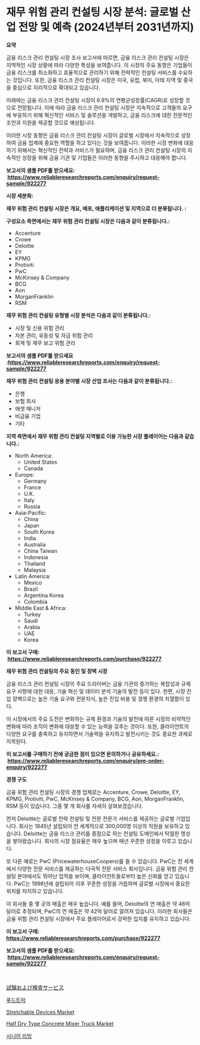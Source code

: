 <p><h1>재무 위험 관리 컨설팅 시장 분석: 글로벌 산업 전망 및 예측 (2024년부터 2031년까지)</h1></p><p><strong>요약</strong></p>
<p><p>금융 리스크 관리 컨설팅 시장 조사 보고서에 따르면, 금융 리스크 관리 컨설팅 시장은 지역적인 시장 상황에 따라 다양한 특성을 보여줍니다. 이 시장의 주요 동향은 기업들이 금융 리스크를 최소화하고 효율적으로 관리하기 위해 전략적인 컨설팅 서비스를 수요하는 것입니다. 또한, 금융 리스크 관리 컨설팅 시장은 미국, 유럽, 북미, 아태 지역 및 중국을 중심으로 지리적으로 확대되고 있습니다. </p><p>미래에는 금융 리스크 관리 컨설팅 시장이 6.9%의 연평균성장률(CAGR)로 성장할 것으로 전망됩니다. 이에 따라 금융 리스크 관리 컨설팅 시장은 지속적으로 고객들의 요구에 부응하기 위해 혁신적인 서비스 및 솔루션을 개발하고, 금융 리스크에 대한 전문적인 조언과 지원을 제공할 것으로 예상됩니다.</p><p>이러한 시장 동향은 금융 리스크 관리 컨설팅 시장이 글로벌 시장에서 지속적으로 성장하여 금융 업계에 중요한 역할을 하고 있다는 것을 보여줍니다. 이러한 시장 변화에 대응하기 위해서는 혁신적인 전략과 서비스가 필요하며, 금융 리스크 관리 컨설팅 시장의 지속적인 성장을 위해 금융 기관 및 기업들은 이러한 동향을 주시하고 대응해야 합니다.</p></p>
<p><strong>보고서의 샘플 PDF를 받으세요: &nbsp;<a href="https://www.reliableresearchreports.com/enquiry/request-sample/922277">https://www.reliableresearchreports.com/enquiry/request-sample/922277</a></strong></p>
<p><strong>시장 세분화:</strong></p>
<p><strong> 재무 위험 관리 컨설팅 시장은 개요, 배포, 애플리케이션 및 지역으로 더 분류됩니다. :</strong></p>
<p><strong>구성요소 측면에서는 재무 위험 관리 컨설팅 시장은 다음과 같이 분류됩니다.:</strong></p>
<p><ul><li>Accenture</li><li>Crowe</li><li>Deloitte</li><li>EY</li><li>KPMG</li><li>Protiviti</li><li>PwC</li><li>McKinsey & Company</li><li>BCG</li><li>Aon</li><li>MorganFranklin</li><li>RSM</li></ul></p>
<p><strong> 재무 위험 관리 컨설팅 유형별 시장 분석은 다음과 같이 분류됩니다.:</strong></p>
<p><ul><li>시장 및 신용 위험 관리</li><li>자본 관리, 유동성 및 자금 위험 관리</li><li>회계 및 재무 보고 위험 관리</li></ul></p>
<p><strong>보고서의 샘플 PDF를 받으세요 :<a href="https://www.reliableresearchreports.com/enquiry/request-sample/922277">https://www.reliableresearchreports.com/enquiry/request-sample/922277</a></strong></p>
<p><strong> 재무 위험 관리 컨설팅 응용 분야별 시장 산업 조사는 다음과 같이 분류됩니다.:</strong></p>
<p><ul><li>은행</li><li>보험 회사</li><li>애셋 매니저</li><li>비금융 기업</li><li>기타</li></ul></p>
<p><strong>지역 측면에서 재무 위험 관리 컨설팅 지역별로 이용 가능한 시장 플레이어는 다음과 같습니다.:</strong></p>
<p><ul>
    <li>
        North America:
        <ul>
            <li>United States</li>
            <li>Canada</li>
        </ul>
    </li>
    <li>
        Europe:
        <ul>
            <li>Germany</li>
            <li>France</li>
            <li>U.K.</li>
            <li>Italy</li>
            <li>Russia</li>
        </ul>
    </li>
    <li>
        Asia-Pacific:
        <ul>
            <li>China</li>
            <li>Japan</li>
            <li>South Korea</li>
            <li>India</li>
            <li>Australia</li>
            <li>China Taiwan</li>
            <li>Indonesia</li>
            <li>Thailand</li>
            <li>Malaysia</li>
        </ul>
    </li>
    <li>
        Latin America:
        <ul>
            <li>Mexico</li>
            <li>Brazil</li>
            <li>Argentina Korea</li>
            <li>Colombia</li>
        </ul>
    </li>
    <li>
        Middle East & Africa:
        <ul>
            <li>Turkey</li>
            <li>Saudi</li>
            <li>Arabia</li>
            <li>UAE</li>
            <li>Korea</li>
        </ul>
    </li>
    </ul></p>
<p><strong>이 보고서 구매: &nbsp;<a href="https://www.reliableresearchreports.com/purchase/922277">https://www.reliableresearchreports.com/purchase/922277</a></strong></p>
<p><strong>재무 위험 관리 컨설팅의 주요 동인 및 장벽 시장</strong></p>
<p><p>금융 리스크 관리 컨설팅 시장의 주요 드라이버는 금융 기관의 증가하는 복잡성과 규제 요구 사항에 대한 대응, 기술 혁신 및 데이터 분석 기술의 발전 등이 있다. 한편, 시장 진입 장벽으로는 높은 기술 요구와 전문지식, 높은 진입 비용 및 경쟁 환경의 치열함이 있다. </p><p>이 시장에서의 주요 도전은 변화하는 규제 환경과 기술의 발전에 따른 시장의 비약적인 변화에 따라 조직이 변화에 대응할 수 있는 능력을 갖추는 것이다. 또한, 클라이언트의 다양한 요구를 충족하고 유지하면서 기술력을 유지하고 발전시키는 것도 중요한 과제로 지목된다.</p></p>
<p><strong>이 보고서를 구매하기 전에 궁금한 점이 있으면 문의하거나 공유하세요.: &nbsp;<a href="https://www.reliableresearchreports.com/enquiry/pre-order-enquiry/922277">https://www.reliableresearchreports.com/enquiry/pre-order-enquiry/922277</a></strong></p>
<p><strong>경쟁 구도</strong></p>
<p><p>금융 위험 관리 컨설팅 시장의 경쟁 업체로는 Accenture, Crowe, Deloitte, EY, KPMG, Protiviti, PwC, McKinsey & Company, BCG, Aon, MorganFranklin, RSM 등이 있습니다. 그중 몇 개 회사를 자세히 살펴보겠습니다.</p><p>먼저 Deloitte는 글로벌 전략 컨설팅 및 전문 전문가 서비스를 제공하는 글로벌 기업입니다. 회사는 1845년 설립되어 전 세계적으로 300,000명 이상의 직원을 보유하고 있습니다. Deloitte는 금융 리스크 관리를 중점으로 하는 컨설팅 도메인에서 탁월한 명성을 쌓아왔습니다. 회사의 시장 점유율은 매우 높으며 매년 꾸준한 성장을 이루고 있습니다.</p><p>또 다른 예로는 PwC (PricewaterhouseCoopers)를 들 수 있습니다. PwC는 전 세계에서 다양한 전문 서비스를 제공하는 다국적 전문 서비스 회사입니다. 금융 위험 관리 컨설팅 분야에서도 뛰어난 업적을 보이며, 클라이언트들로부터 높은 신뢰를 얻고 있습니다. PwC는 1998년에 설립되어 이후 꾸준한 성장을 거듭하며 글로벌 시장에서 중요한 위치를 차지하고 있습니다.</p><p>이 회사들 중 몇 곳의 매출은 매우 높습니다. 예를 들어, Deloitte의 연 매출은 약 46억 달러로 추정되며, PwC의 연 매출은 약 42억 달러로 알려져 있습니다. 이러한 회사들은 금융 위험 관리 컨설팅 시장에서 주요 플레이어로서 강력한 입지를 유지하고 있습니다.</p></p>
<p><strong>이 보고서 구매: &nbsp; <a href="https://www.reliableresearchreports.com/purchase/922277">https://www.reliableresearchreports.com/purchase/922277</a></strong></p>
<p><strong>보고서의 샘플 PDF를 받으세요: &nbsp;<a href="https://www.reliableresearchreports.com/enquiry/request-sample/922277">https://www.reliableresearchreports.com/enquiry/request-sample/922277</a></strong><strong></strong></p>
<p>&nbsp;</p>
<p><p><a href="https://github.com/mohamedbakry57/Market-Research-Report-List-2/blob/main/7521088182479.md">試験および検査サービス</a></p><p><a href="https://github.com/sougarounis/Market-Research-Report-List-2/blob/main/6413046182476.md">푸드트럭</a></p><p><a href="https://issuu.com/reportprime-2/docs/stretchable-devices-market-size-2030.pptx">Stretchable Devices Market</a></p><p><a href="https://github.com/AKSHATREPORTPRIME/Market-Research-Report-List-3/blob/main/half-dry-type-concrete-mixer-truck-market.md">Half Dry Type Concrete Mixer Truck Market</a></p><p><a href="https://github.com/laholand/Market-Research-Report-List-2/blob/main/4406014182475.md">시니어 리빙</a></p></p>